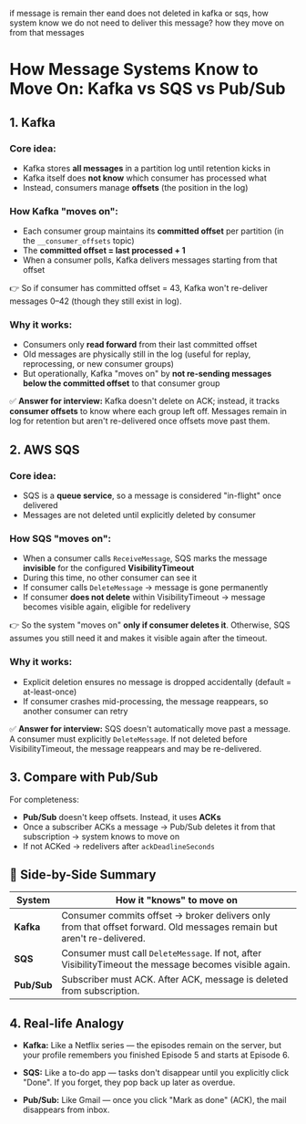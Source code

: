 if message is remain ther eand does not deleted in kafka or sqs, how system know we do not need to deliver this message? how they move on from that messages

# How Message Systems Know to Move On: Kafka vs SQS vs Pub/Sub

## 1. Kafka

### Core idea:
- Kafka stores **all messages** in a partition log until retention kicks in
- Kafka itself does **not know** which consumer has processed what
- Instead, consumers manage **offsets** (the position in the log)

### How Kafka "moves on":
- Each consumer group maintains its **committed offset** per partition (in the `__consumer_offsets` topic)
- The **committed offset = last processed + 1**
- When a consumer polls, Kafka delivers messages starting from that offset

👉 So if consumer has committed offset = 43, Kafka won't re-deliver messages 0–42 (though they still exist in log).

### Why it works:
- Consumers only **read forward** from their last committed offset
- Old messages are physically still in the log (useful for replay, reprocessing, or new consumer groups)
- But operationally, Kafka "moves on" by **not re-sending messages below the committed offset** to that consumer group

✅ **Answer for interview:** Kafka doesn't delete on ACK; instead, it tracks **consumer offsets** to know where each group left off. Messages remain in log for retention but aren't re-delivered once offsets move past them.

## 2. AWS SQS

### Core idea:
- SQS is a **queue service**, so a message is considered "in-flight" once delivered
- Messages are not deleted until explicitly deleted by consumer

### How SQS "moves on":
- When a consumer calls `ReceiveMessage`, SQS marks the message **invisible** for the configured **VisibilityTimeout**
- During this time, no other consumer can see it
- If consumer calls `DeleteMessage` → message is gone permanently
- If consumer **does not delete** within VisibilityTimeout → message becomes visible again, eligible for redelivery

👉 So the system "moves on" **only if consumer deletes it**. Otherwise, SQS assumes you still need it and makes it visible again after the timeout.

### Why it works:
- Explicit deletion ensures no message is dropped accidentally (default = at-least-once)
- If consumer crashes mid-processing, the message reappears, so another consumer can retry

✅ **Answer for interview:** SQS doesn't automatically move past a message. A consumer must explicitly `DeleteMessage`. If not deleted before VisibilityTimeout, the message reappears and may be re-delivered.

## 3. Compare with Pub/Sub

For completeness:
- **Pub/Sub** doesn't keep offsets. Instead, it uses **ACKs**
- Once a subscriber ACKs a message → Pub/Sub deletes it from that subscription → system knows to move on
- If not ACKed → redelivers after `ackDeadlineSeconds`

## 🔑 Side-by-Side Summary

| System | How it "knows" to move on |
|--------|---------------------------|
| **Kafka** | Consumer commits offset → broker delivers only from that offset forward. Old messages remain but aren't re-delivered. |
| **SQS** | Consumer must call `DeleteMessage`. If not, after VisibilityTimeout the message becomes visible again. |
| **Pub/Sub** | Subscriber must ACK. After ACK, message is deleted from subscription. |

## 4. Real-life Analogy

- **Kafka:** Like a Netflix series — the episodes remain on the server, but your profile remembers you finished Episode 5 and starts at Episode 6.

- **SQS:** Like a to-do app — tasks don't disappear until you explicitly click "Done". If you forget, they pop back up later as overdue.

- **Pub/Sub:** Like Gmail — once you click "Mark as done" (ACK), the mail disappears from inbox.